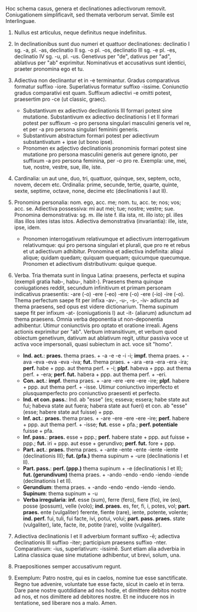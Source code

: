 Hoc schema casus, genera et declinationes adiectivorum removit. Coniugationem simplificavit, sed themata verborum servat. Simile est Interlinguae.

1. Nullus est articulus, neque definitus neque indefinitus.

2. In declinationibus sunt duo numeri et quattuor declinationes: declinatio I sg. -a, pl. -as, declinatio II sg. -o pl. -os, declinatio III sg. -e pl. -es, declinatio IV sg. -u, pl. -us. Genetivus per "de", dativus per "ad", ablativus per "ab" exprimitur. Nominativus et accusativus sunt identici, praeter pronomina ego et tu. 
 
3. Adiectiva non declinantur et in -e terminantur. Gradus comparativus formatur suffixo -iore. Superlativus formatur suffixo -issime. Coniunctio gradus comparativi est quam. Suffixum adiectivi -e omitti potest, praesertim pro -ce (ut classic, graec). 
    - Substantivum ex adiectivo declinationis III formari potest sine mutatione. Substantivum ex adiectivo declinationis I et II formari potest per suffixum -o pro persona singulari masculini generis vel re, et per -a pro persona singulari feminini generis.
	- Substantivum abstractum formari potest per adiectivum substantivatum + ipse (ut bono ipse).
	- Pronomen ex adjectivo declinationis pronominis formari potest sine mutatione pro persona masculini generis aut genere ignoto, per suffixum -a pro persona feminina, per -o pro re. Exempla: une, mei, tue, nostre, vestre, sue, ille, iste.

4. Cardinalia: un aut une, duo, tri, quattuor, quinque, sex, septem, octo, novem, decem etc. Ordinalia: prime, secunde, tertie, quarte, quinte, sexte, septime, octave, none, decime etc (declinationis I aut II).

5. Pronomina personalia: nom. ego, acc. me; nom. tu, acc. te; nos; vos; acc. se. Adiectiva possessiva: mi aut mei; tue; nostre; vestre; sue. Pronomina demonstrativa: sg. m. ille iste f. illa ista, nt. illo isto; pl. illes illas illos istes istas istos. Adiectiva demonstrativa (invariantia): ille, iste, ipse, idem.
    - Pronomen interrogativum relativumque et adiectivum interrogativum relativumque: qui pro persona singulari et plurali, que pro re et rebus et ut adiectivum adhibitur. Pronomina et adiectiva indefinita: aliqui alique; quidam quedam; quiquam quequam; quicumque quecumque. Pronomen et adiectivum distributivum: quique queque.

6. Verba. Tria themata sunt in lingua Latina: praesens, perfecta et supina (exempli gratia hab-, habu-, habit-). Praesens thema quinque coniugationes reddit, secundum infinitivum et primam personam indicativus praesentis: -are (-o) -ere (-eo) -ere (-o) -ere (-io) -ire (-o). Thema perfectum saepe fit per infixa -av-, -u-, -s-, -iv- adiuncta ad thema praesens, sed opus est videre dictionarium. Thema supinum saepe fit per infixum -at- (coniugationis I) aut -it- (aliarum) adiunctum ad thema praesens. Omnia verba deponentia ut non-deponentia adhibentur. Utimur coniunctivis pro optato et oratione irreali. Agens actionis exprimitur per "ab". Verbum intransitivum, et verbum quod obiectum genetivum, dativum aut ablativum regit, utitur passiva voce ut activa voce impersonali, quasi subiectum in act. voce sit "homo".
	- **Ind. act.**: **praes.** thema praes. + -a -e -e -i -i; **impf.** thema praes. + -ava -eva -eva -eva -iva; **fut.** thema praes. + -ara -era -era -era -ira; **perf.** habe + ppp. aut thema perf. + -i; **plpf.** habeva + ppp. aut thema perf. + -era; **perf. fut.** habera + ppp. aut thema perf. + -eri.
	- **Con. act.**: **impf.** thema praes. + -are -ere -ere -ere -ire; **plpf.** habere + ppp. aut thema perf. + -isse. Utimur coniunctivo imperfecto et plusquamperfecto pro coniunctivo praesenti et perfecto.
	- **Ind. et con. pass.**: Ind. ab "esse" (es; esseva; essera; habe state aut fui; habeva state aut fuera; habera state aut fueri) et con. ab "esse" (esse; habere state aut fuisse) + ppp.
	- **Inf. act.**: **praes.** thema praes. + -are -ere -ere -ere -ire; **perf.** habere + ppp. aut thema perf. + -isse; **fut.** esse + pfa.;  **perf. potentiale** fuisse + pfa.
	- **Inf. pass.**: **praes.** esse + ppp.; **perf.** habere state + ppp. aut fuisse + ppp.; **fut.** iri + ppp. aut esse + gerundivo; **perf. fut.** fore + ppp.
	- **Part. act.**: **praes.** thema praes. + -ante -ente -ente -iente -iente (declinationis III); **fut. (pfa.)** thema supinum + -ure (declinationis I et II).
	- **Part. pass.**: **perf. (ppp.)** thema supinum + -e (declinationis I et II); **fut. (gerundivum)** thema praes. + -ando -endo -endo -iendo -iende (declinationis I et II).
	- **Gerundium**: thema praes. + -ando -endo -endo -iendo -iendo. **Supinum**: thema supinum + -u
	- **Verba irregularia**: **inf.** esse (sum), ferre (fero), fiere (fio), ire (eo), posse (possum), velle (volo); **ind. praes.** es, fer, fi, i, potes, vol; **part. praes.** ente (vulgaliter) ferente, fiente (rare), iente, potente, volente; **ind. perf.** fui, tuli, fui facte, ivi, potui, volui; **part. pass. praes.** state (vulgaliter), late, facte, ite, potite (rare), volite (vulgaliter).

7. Adiectiva declinationis I et II adverbium formant suffixo -ē; adiectiva declinationis III suffixo -iter; participium praesens suffixo -nter. Comparativum: -ius, superlativum: -issimē. Sunt etiam alia adverbia in Latina classica quae sine mutatione adhibentur, ut brevi, solum, una.

8. Praepositiones semper accusativum regunt.

9. Exemplum: Patro nostre, qui es in caelos, nomine tue esse sanctificate. Regno tue advenire, voluntate tue esse facte, sicut in caelo et in terra. Dare pane nostre quotdidiane ad nos hodie, et dimittere debitos nostre ad nos, et nos dimittere ad debitores nostre. Et ne inducere nos in tentatione, sed liberare nos a malo. Amen.
